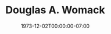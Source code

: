 ---
title: Douglas A. Womack
date: 1973-12-02T00:00:00-07:00
tags:
  - eagle
description:
draft: false
---